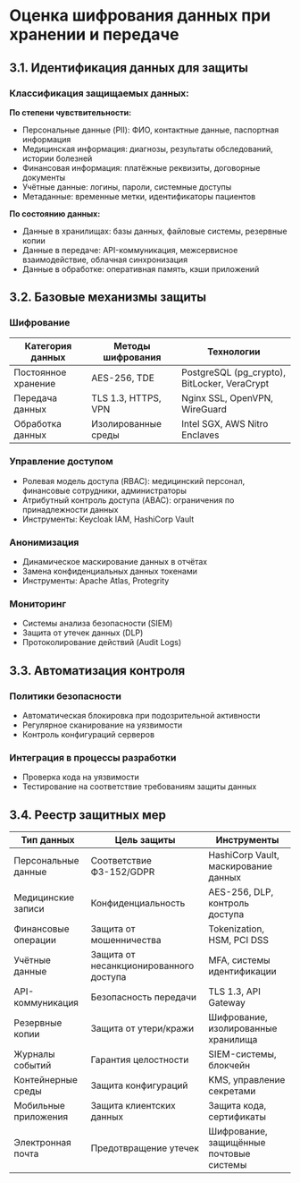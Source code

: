 # Оценка шифрования данных при хранении и передаче

## 3.1. Идентификация данных для защиты

### Классификация защищаемых данных:

**По степени чувствительности:**
- Персональные данные (PII): ФИО, контактные данные, паспортная информация
- Медицинская информация: диагнозы, результаты обследований, истории болезней
- Финансовая информация: платёжные реквизиты, договорные документы
- Учётные данные: логины, пароли, системные доступы
- Метаданные: временные метки, идентификаторы пациентов

**По состоянию данных:**
- Данные в хранилищах: базы данных, файловые системы, резервные копии
- Данные в передаче: API-коммуникация, межсервисное взаимодействие, облачная синхронизация
- Данные в обработке: оперативная память, кэши приложений

## 3.2. Базовые механизмы защиты

### Шифрование
| Категория данных | Методы шифрования | Технологии |
|------------------|-------------------|------------|
| Постоянное хранение | AES-256, TDE | PostgreSQL (pg_crypto), BitLocker, VeraCrypt |
| Передача данных | TLS 1.3, HTTPS, VPN | Nginx SSL, OpenVPN, WireGuard |
| Обработка данных | Изолированные среды | Intel SGX, AWS Nitro Enclaves |

### Управление доступом
- Ролевая модель доступа (RBAC): медицинский персонал, финансовые сотрудники, администраторы
- Атрибутный контроль доступа (ABAC): ограничения по принадлежности данных
- Инструменты: Keycloak IAM, HashiCorp Vault

### Анонимизация
- Динамическое маскирование данных в отчётах
- Замена конфиденциальных данных токенами
- Инструменты: Apache Atlas, Protegrity

### Мониторинг
- Системы анализа безопасности (SIEM)
- Защита от утечек данных (DLP)
- Протоколирование действий (Audit Logs)

## 3.3. Автоматизация контроля

### Политики безопасности
- Автоматическая блокировка при подозрительной активности
- Регулярное сканирование на уязвимости
- Контроль конфигураций серверов

### Интеграция в процессы разработки
- Проверка кода на уязвимости
- Тестирование на соответствие требованиям защиты данных

## 3.4. Реестр защитных мер

| Тип данных | Цель защиты | Инструменты |
|------------|-------------|-------------|
| Персональные данные | Соответствие ФЗ-152/GDPR | HashiCorp Vault, маскирование данных |
| Медицинские записи | Конфиденциальность | AES-256, DLP, контроль доступа |
| Финансовые операции | Защита от мошенничества | Tokenization, HSM, PCI DSS |
| Учётные данные | Защита от несанкционированного доступа | MFA, системы идентификации |
| API-коммуникация | Безопасность передачи | TLS 1.3, API Gateway |
| Резервные копии | Защита от утери/кражи | Шифрование, изолированные хранилища |
| Журналы событий | Гарантия целостности | SIEM-системы, блокчейн |
| Контейнерные среды | Защита конфигураций | KMS, управление секретами |
| Мобильные приложения | Защита клиентских данных | Защита кода, сертификаты |
| Электронная почта | Предотвращение утечек | Шифрование, защищённые почтовые системы |